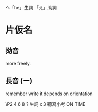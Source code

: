 へ「he」生詞
「え」助詞


# 片仮名
## 拗音
more freely.

## 長音 (ー)
remember write it depends on orientation 


\P2 4 6 8 ? 生詞 x 3
聽寫小考 ON TIME









